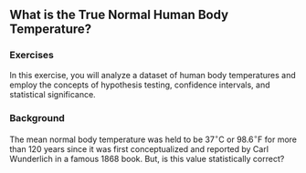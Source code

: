 
## What is the True Normal Human Body Temperature?

### Exercises
In this exercise, you will analyze a dataset of human body temperatures and employ the concepts of hypothesis testing, confidence intervals, and statistical significance.

### Background
The mean normal body temperature was held to be 37$^{\circ}$C or 98.6$^{\circ}$F for more than 120 years since it was first conceptualized and reported by Carl Wunderlich in a famous 1868 book. But, is this value statistically correct?
